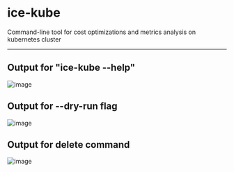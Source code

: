 # ice-kube
Command-line tool for cost optimizations and metrics analysis on kubernetes cluster

---
## Output for "ice-kube --help" 
![image](https://github.com/user-attachments/assets/14ddc4ec-1b47-479c-af05-1d954b620065)


## Output for --dry-run flag

![image](https://github.com/user-attachments/assets/60bf8306-472b-4ea3-83e5-20b8b696a8b0)

## Output for delete command
![image](https://github.com/user-attachments/assets/c9fe483b-c623-4a77-9578-5a0050cf5267)

